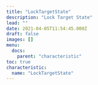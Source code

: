 ```yaml
---
title: "LockTargetState"
description: "Lock Target State"
lead: ""
date: 2021-04-05T11:54:45.000Z
draft: false
images: []
menu:
  docs:
    parent: "characteristic"
toc: true
characteristic:
  name: "LockTargetState"
---
```

